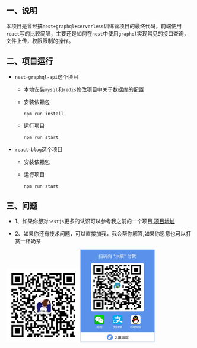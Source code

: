 ## 一、说明

本项目是曾经搞`nest+graphql+serverless`训练营项目的最终代码，前端使用`react`写的比较简陋，主要还是如何在`nest`中使用`graphql`实现常见的接口查询，文件上传，权限限制的操作。



## 二、项目运行

* `nest-graphql-api`这个项目

  * 本地安装`mysql`和`redis`修改项目中关于数据库的配置

  * 安装依赖包

    ```properties
    npm run install
    ```

  * 运行项目

    ```properties
    npm run start
    ```

* `react-blog`这个项目

  * 安装依赖包

  * 运行项目

    ```properties
    npm run start
    ```

    

## 三、问题

* 1、如果你想对`nestjs`更多的认识可以参考我之前的一个项目,[项目地址](https://github.com/kuangshp/nestjs-mysql-api)

* 2、如果你还有技术问题，可以直接加我，我会帮你解答,如果你愿意也可以打赏一杯奶茶
  
<div>
<img src="./images/wx.jpeg" style="width:200px;height:200px;"><img src="./images/donate.jpeg" style="width:200px;height:250px">
</div>

